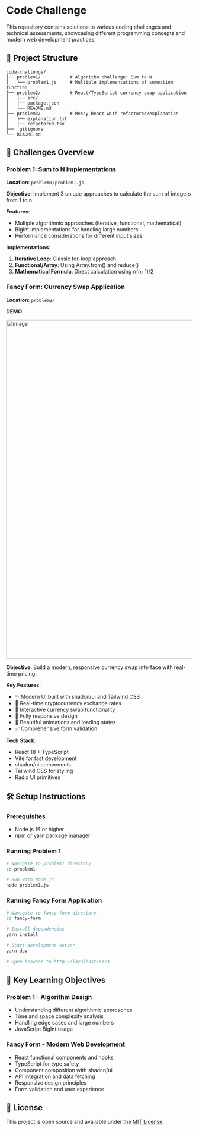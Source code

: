 # Code Challenge

This repository contains solutions to various coding challenges and technical assessments, showcasing different programming concepts and modern web development practices.

## 📁 Project Structure

```
code-challenge/
├── problem1/           # Algorithm challenge: Sum to N
│   └── problem1.js     # Multiple implementations of summation function
├── problem2/           # React/TypeScript currency swap application
│   ├── src/
│   ├── package.json
│   └── README.md
├── problem3/           # Messy React with refactored/explanation
│   ├── explanation.txt
│   ├── refactored.tsx        
├── .gitignore
└── README.md
```

## 🚀 Challenges Overview

### Problem 1: Sum to N Implementations
**Location**: `problem1/problem1.js`

**Objective**: Implement 3 unique approaches to calculate the sum of integers from 1 to n.

**Features**:
- Multiple algorithmic approaches (iterative, functional, mathematical)
- BigInt implementations for handling large numbers
- Performance considerations for different input sizes

**Implementations**:
1. **Iterative Loop**: Classic for-loop approach
2. **Functional/Array**: Using Array.from() and reduce()
3. **Mathematical Formula**: Direct calculation using n(n+1)/2

### Fancy Form: Currency Swap Application
**Location**: `problem2/`

**DEMO**

<img width="912" alt="image" src="https://github.com/user-attachments/assets/e2d3f4e4-ff50-4746-869e-d15c3962b11d" />

**Objective**: Build a modern, responsive currency swap interface with real-time pricing.

**Key Features**:
- ✨ Modern UI built with shadcn/ui and Tailwind CSS
- 🔄 Real-time cryptocurrency exchange rates
- 💱 Interactive currency swap functionality
- 📱 Fully responsive design
- 🎨 Beautiful animations and loading states
- ✅ Comprehensive form validation

**Tech Stack**:
- React 18 + TypeScript
- Vite for fast development
- shadcn/ui components
- Tailwind CSS for styling
- Radix UI primitives

## 🛠️ Setup Instructions

### Prerequisites
- Node.js 16 or higher
- npm or yarn package manager

### Running Problem 1
```bash
# Navigate to problem1 directory
cd problem1

# Run with Node.js
node problem1.js
```

### Running Fancy Form Application
```bash
# Navigate to fancy-form directory
cd fancy-form

# Install dependencies
yarn install

# Start development server
yarn dev

# Open browser to http://localhost:5173
```

## 🎯 Key Learning Objectives

### Problem 1 - Algorithm Design
- Understanding different algorithmic approaches
- Time and space complexity analysis
- Handling edge cases and large numbers
- JavaScript BigInt usage

### Fancy Form - Modern Web Development
- React functional components and hooks
- TypeScript for type safety
- Component composition with shadcn/ui
- API integration and data fetching
- Responsive design principles
- Form validation and user experience

## 📄 License

This project is open source and available under the [MIT License](LICENSE).
